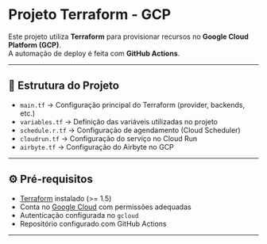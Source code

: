 # Projeto Terraform - GCP

Este projeto utiliza **Terraform** para provisionar recursos no **Google Cloud Platform (GCP)**.  
A automação de deploy é feita com **GitHub Actions**.

---

## 📂 Estrutura do Projeto

- `main.tf` → Configuração principal do Terraform (provider, backends, etc.)
- `variables.tf` → Definição das variáveis utilizadas no projeto
- `schedule.r.tf` → Configuração de agendamento (Cloud Scheduler)
- `cloudrun.tf` → Configuração do serviço no Cloud Run
- `airbyte.tf` → Configuração do Airbyte no GCP

---

## ⚙️ Pré-requisitos

- [Terraform](https://developer.hashicorp.com/terraform/downloads) instalado (>= 1.5)
- Conta no [Google Cloud](https://cloud.google.com/) com permissões adequadas
- Autenticação configurada no `gcloud`
- Repositório configurado com GitHub Actions

---
